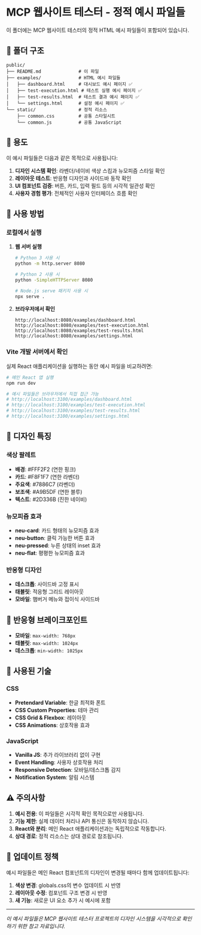 # MCP 웹사이트 테스터 - 정적 예시 파일들

이 폴더에는 MCP 웹사이트 테스터의 정적 HTML 예시 파일들이 포함되어 있습니다.

## 📁 폴더 구조

```
public/
├── README.md              # 이 파일
├── examples/              # HTML 예시 파일들
│   ├── dashboard.html     # 대시보드 예시 페이지 ✅
│   ├── test-execution.html # 테스트 실행 예시 페이지 ✅
│   ├── test-results.html  # 테스트 결과 예시 페이지 ✅
│   └── settings.html      # 설정 예시 페이지 ✅
└── static/                # 정적 리소스
    ├── common.css         # 공통 스타일시트
    └── common.js          # 공통 JavaScript
```

## 🎯 용도

이 예시 파일들은 다음과 같은 목적으로 사용됩니다:

1. **디자인 시스템 확인**: 라벤더/네이비 색상 스킴과 뉴모피즘 스타일 확인
2. **레이아웃 테스트**: 반응형 디자인과 사이드바 동작 확인
3. **UI 컴포넌트 검증**: 버튼, 카드, 입력 필드 등의 시각적 일관성 확인
4. **사용자 경험 평가**: 전체적인 사용자 인터페이스 흐름 확인

## 🚀 사용 방법

### 로컬에서 실행

1. **웹 서버 실행**
   ```bash
   # Python 3 사용 시
   python -m http.server 8080
   
   # Python 2 사용 시
   python -SimpleHTTPServer 8080
   
   # Node.js serve 패키지 사용 시
   npx serve .
   ```

2. **브라우저에서 확인**
   ```
   http://localhost:8080/examples/dashboard.html
   http://localhost:8080/examples/test-execution.html
   http://localhost:8080/examples/test-results.html
   http://localhost:8080/examples/settings.html
   ```

### Vite 개발 서버에서 확인

실제 React 애플리케이션을 실행하는 동안 예시 파일을 비교하려면:

```bash
# 메인 React 앱 실행
npm run dev

# 예시 파일들은 브라우저에서 직접 접근 가능
# http://localhost:3100/examples/dashboard.html
# http://localhost:3100/examples/test-execution.html  
# http://localhost:3100/examples/test-results.html
# http://localhost:3100/examples/settings.html
```

## 🎨 디자인 특징

### 색상 팔레트
- **배경**: #FFF2F2 (연한 핑크)
- **카드**: #F8F1F7 (연한 라벤더)
- **주요색**: #7886C7 (라벤더)
- **보조색**: #A9B5DF (연한 블루)
- **텍스트**: #2D336B (진한 네이비)

### 뉴모피즘 효과
- **neu-card**: 카드 형태의 뉴모피즘 효과
- **neu-button**: 클릭 가능한 버튼 효과
- **neu-pressed**: 누른 상태의 inset 효과
- **neu-flat**: 평평한 뉴모피즘 효과

### 반응형 디자인
- **데스크톱**: 사이드바 고정 표시
- **태블릿**: 적응형 그리드 레이아웃
- **모바일**: 햄버거 메뉴와 접이식 사이드바

## 📱 반응형 브레이크포인트

- **모바일**: `max-width: 768px`
- **태블릿**: `max-width: 1024px`
- **데스크톱**: `min-width: 1025px`

## 🔧 사용된 기술

### CSS
- **Pretendard Variable**: 한글 최적화 폰트
- **CSS Custom Properties**: 테마 관리
- **CSS Grid & Flexbox**: 레이아웃
- **CSS Animations**: 상호작용 효과

### JavaScript
- **Vanilla JS**: 추가 라이브러리 없이 구현
- **Event Handling**: 사용자 상호작용 처리
- **Responsive Detection**: 모바일/데스크톱 감지
- **Notification System**: 알림 시스템

## ⚠️ 주의사항

1. **예시 전용**: 이 파일들은 시각적 확인 목적으로만 사용됩니다.
2. **기능 제한**: 실제 데이터 처리나 API 통신은 동작하지 않습니다.
3. **React와 분리**: 메인 React 애플리케이션과는 독립적으로 작동합니다.
4. **상대 경로**: 정적 리소스는 상대 경로로 참조됩니다.

## 🔄 업데이트 정책

예시 파일들은 메인 React 컴포넌트의 디자인이 변경될 때마다 함께 업데이트됩니다:

1. **색상 변경**: globals.css의 변수 업데이트 시 반영
2. **레이아웃 수정**: 컴포넌트 구조 변경 시 반영
3. **새 기능**: 새로운 UI 요소 추가 시 예시에 포함

---

*이 예시 파일들은 MCP 웹사이트 테스터 프로젝트의 디자인 시스템을 시각적으로 확인하기 위한 참고 자료입니다.*